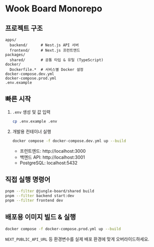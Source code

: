 # Wook Board Monorepo

## 프로젝트 구조
```
apps/
  backend/      # Nest.js API 서버
  frontend/     # Next.js 프런트엔드
packages/
  shared/       # 공통 타입 & 유틸 (TypeScript)
docker/
  Dockerfile.*  # 서비스별 Docker 설정
docker-compose.dev.yml
docker-compose.prod.yml
.env.example
```

## 빠른 시작
1. `.env` 생성 및 값 입력
   ```bash
   cp .env.example .env
   ```
2. 개발용 컨테이너 실행
   ```bash
   docker compose -f docker-compose.dev.yml up --build
   ```
   - 프런트엔드: http://localhost:3000
   - 백엔드 API: http://localhost:3001
   - PostgreSQL: localhost:5432

## 직접 실행 명령어
```bash
pnpm --filter @jungle-board/shared build
pnpm --filter backend start:dev
pnpm --filter frontend dev
```

## 배포용 이미지 빌드 & 실행
```bash
docker compose -f docker-compose.prod.yml up --build
```
`NEXT_PUBLIC_API_URL` 등 환경변수를 실제 배포 환경에 맞게 오버라이드하세요.
